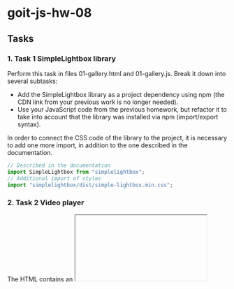 # goit-js-hw-08

## Tasks

### 1. Task 1 SimpleLightbox library
   
Perform this task in files 01-gallery.html and 01-gallery.js. Break it down into several subtasks:
- Add the SimpleLightbox library as a project dependency using npm (the CDN link from your previous work is no longer needed).
- Use your JavaScript code from the previous homework, but refactor it to take into account that the library was installed via npm (import/export syntax).

In order to connect the CSS code of the library to the project, it is necessary to add one more import, in addition to the one described in the documentation.
```javascript
// Described in the documentation
import SimpleLightbox from "simplelightbox";
// Additional import of styles
import "simplelightbox/dist/simple-lightbox.min.css";
```

### 2. Task 2 Video player

The HTML contains an <iframe> with a video for the Vimeo player. Write a script that will save the current video playback time to local storage and, after reloading the page, continue playing the video from that time.
```javascript
<iframe
   id="vimeo-player"
   src="https://player.vimeo.com/video/236203659"
   width="640"
   height="360"
   frameborder="0"
   allowfullscreen
   allow="autoplay; encrypted-media"
></iframe>
```

Perform this task in the files 02-video.html and 02-video.js. Break it down into several subtasks:
- Check out the Vimeo player library documentation.
- Add the library as a project dependency via npm.
- Initialize the player in the script file as described in the pre-existing player section, but note that you have the player added as an npm package, not via CDN.
- Study the documentation of the on() method and start monitoring the timeupdate event - the playback time update.
- Save playback time to local storage. Let the key for the repository be the string "videoplayer-current-time".
- When reloading the page, use the setCurrentTime() method to resume playback from the saved position.
- Add the lodash.throttle library to the project and make the playback time update in the repository no more than once per second.
  
### 3. Task 3 Feedback form

HTML contains form markup. Write a script that will save field values to local storage when the user types something.

```html
<form class="feedback-form" autocomplete="off">
   <label>
     Email
     <input type="email" name="email" autofocus />
   </label>
   <label>
     Message
     <textarea name="message" rows="8"></textarea>
   </label>
   <button type="submit">Submit</button>
</form>
```

Perform this task in the files 03-feedback.html and 03-feedback.js. Break it down into several subtasks:
- Track the input event on the form, and each time write an object with the email and message fields to the local storage, in which you store the current values of the form fields. Let the key for the repository be the string "feedback-form-state".
- When loading the page, check the status of the storage, and if there is data saved there, fill the form fields with it. Otherwise, the fields should be left blank.
- When submitting the form, clear the storage and form fields, and output to the console an object with the email, message fields and their current values.
- Make sure that the repository is updated no more often than once every 500 milliseconds. To do this, add to the project and use the lodash.throttle library.
